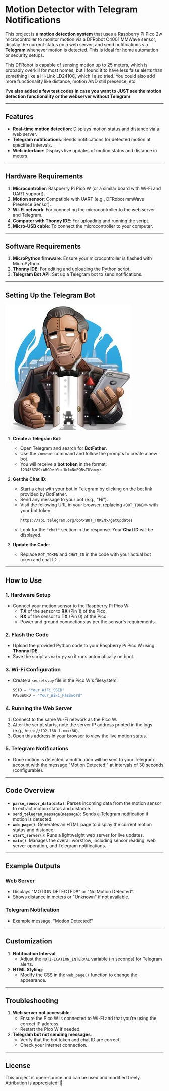 # Motion Detector with Telegram Notifications

This project is a **motion detection system** that uses a Raspberry Pi Pico 2w microcontroller to monitor motion via a DFRobot C4001 MMWave sensor, display the current status on a web server, and send notifications via **Telegram** whenever motion is detected. This is ideal for home automation or security setups. 

This DFRobot is capable of sensing motion up to 25 meters, which is probably overkill for most homes, but I found it to have less false alerts than something like a Hi-Link LD2410C, which I also tried. You could also add more functionality like distance, motion AND still presence, etc. 

**I've also added a few test codes in case you want to JUST see the motion detection functionality or the webserver without Telegram**

---

## Features
- **Real-time motion detection**: Displays motion status and distance via a web server.
- **Telegram notifications**: Sends notifications for detected motion at specified intervals.
- **Web interface**: Displays live updates of motion status and distance in meters.

---

## Hardware Requirements
1. **Microcontroller**: Raspberry Pi Pico W (or a similar board with Wi-Fi and UART support).
2. **Motion sensor**: Compatible with UART (e.g., DFRobot mmWave Presence Sensor).
3. **Wi-Fi network**: For connecting the microcontroller to the web server and Telegram.
4. **Computer with Thonny IDE**: For uploading and running the script.
5. **Micro-USB cable**: To connect the microcontroller to your computer.

---

## Software Requirements
1. **MicroPython firmware**: Ensure your microcontroller is flashed with MicroPython.
2. **Thonny IDE**: For editing and uploading the Python script.
3. **Telegram Bot API**: Set up a Telegram bot to send notifications.

---

## Setting Up the Telegram Bot
![Bot Father](bot_father.jpg)
1. **Create a Telegram Bot**:
   - Open Telegram and search for **BotFather**.
   - Use the `/newbot` command and follow the prompts to create a new bot.
   - You will receive a **bot token** in the format: `123456789:ABCDefGhiJklmNoPQRsTUVwxyz`.

2. **Get the Chat ID**:
   - Start a chat with your bot in Telegram by clicking on the bot link provided by BotFather.
   - Send any message to your bot (e.g., "Hi").
   - Visit the following URL in your browser, replacing `<BOT_TOKEN>` with your bot token:
     ```
     https://api.telegram.org/bot<BOT_TOKEN>/getUpdates
     ```
   - Look for the `"chat"` section in the response. Your **Chat ID** will be displayed.

3. **Update the Code**:
   - Replace `BOT_TOKEN` and `CHAT_ID` in the code with your actual bot token and chat ID.

---

## How to Use
### 1. Hardware Setup
- Connect your motion sensor to the Raspberry Pi Pico W:
  - **TX** of the sensor to **RX** (Pin 1) of the Pico.
  - **RX** of the sensor to **TX** (Pin 0) of the Pico.
  - Power and ground connections as per the sensor's requirements.

### 2. Flash the Code
- Upload the provided Python code to your Raspberry Pi Pico W using **Thonny IDE**.
- Save the script as `main.py` so it runs automatically on boot.

### 3. Wi-Fi Configuration
- Create a `secrets.py` file in the Pico W's filesystem:
  ```python
  SSID = "Your_WiFi_SSID"
  PASSWORD = "Your_WiFi_Password"

### 4. Running the Web Server
1. Connect to the same Wi-Fi network as the Pico W.
2. After the script starts, note the server IP address printed in the logs (e.g., `http://192.168.1.xxx:80`).
3. Open this address in your browser to view the live motion status.

### 5. Telegram Notifications
- Once motion is detected, a notification will be sent to your Telegram account with the message "Motion Detected!" at intervals of 30 seconds (configurable).

---

## Code Overview
- **`parse_sensor_data(data)`**: Parses incoming data from the motion sensor to extract motion status and distance.
- **`send_telegram_message(message)`**: Sends a Telegram notification if motion is detected.
- **`web_page()`**: Generates an HTML page to display the current motion status and distance.
- **`start_server()`**: Runs a lightweight web server for live updates.
- **`main()`**: Manages the overall workflow, including sensor reading, web server operation, and Telegram notifications.

---

## Example Outputs
### Web Server
- Displays "MOTION DETECTED!!" or "No Motion Detected".
- Shows distance in meters or "Unknown" if not available.

### Telegram Notification
- Example message: "Motion Detected!"

---

## Customization
1. **Notification Interval**:
   - Adjust the `NOTIFICATION_INTERVAL` variable (in seconds) for Telegram alerts.
2. **HTML Styling**:
   - Modify the CSS in the `web_page()` function to change the appearance.

---

## Troubleshooting
1. **Web server not accessible**:
   - Ensure the Pico W is connected to Wi-Fi and that you’re using the correct IP address.
   - Restart the Pico W if needed.
2. **Telegram bot not sending messages**:
   - Verify that the bot token and chat ID are correct.
   - Check your internet connection.

---

## License
This project is open-source and can be used and modified freely. Attribution is appreciated! 🚀
